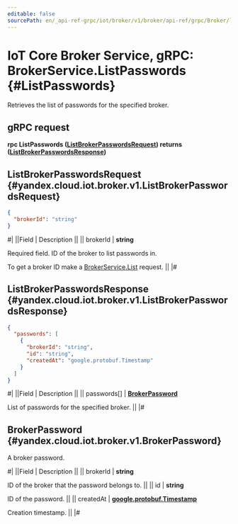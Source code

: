 ```yaml
---
editable: false
sourcePath: en/_api-ref-grpc/iot/broker/v1/broker/api-ref/grpc/Broker/listPasswords.md
---
```


# IoT Core Broker Service, gRPC: BrokerService.ListPasswords {#ListPasswords}

Retrieves the list of passwords for the specified broker.

## gRPC request

**rpc ListPasswords ([ListBrokerPasswordsRequest](#yandex.cloud.iot.broker.v1.ListBrokerPasswordsRequest)) returns ([ListBrokerPasswordsResponse](#yandex.cloud.iot.broker.v1.ListBrokerPasswordsResponse))**

## ListBrokerPasswordsRequest {#yandex.cloud.iot.broker.v1.ListBrokerPasswordsRequest}

```json
{
  "brokerId": "string"
}
```

#|
||Field | Description ||
|| brokerId | **string**

Required field. ID of the broker to list passwords in.

To get a broker ID make a [BrokerService.List](/docs/iot-core/broker/api-ref/grpc/Broker/list#List) request. ||
|#

## ListBrokerPasswordsResponse {#yandex.cloud.iot.broker.v1.ListBrokerPasswordsResponse}

```json
{
  "passwords": [
    {
      "brokerId": "string",
      "id": "string",
      "createdAt": "google.protobuf.Timestamp"
    }
  ]
}
```

#|
||Field | Description ||
|| passwords[] | **[BrokerPassword](#yandex.cloud.iot.broker.v1.BrokerPassword)**

List of passwords for the specified broker. ||
|#

## BrokerPassword {#yandex.cloud.iot.broker.v1.BrokerPassword}

A broker password.

#|
||Field | Description ||
|| brokerId | **string**

ID of the broker that the password belongs to. ||
|| id | **string**

ID of the password. ||
|| createdAt | **[google.protobuf.Timestamp](https://developers.google.com/protocol-buffers/docs/reference/google.protobuf#timestamp)**

Creation timestamp. ||
|#